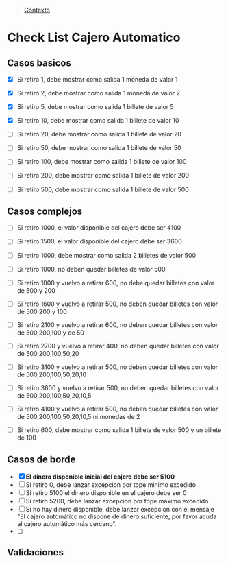 > [Contexto](https://www.codurance.com/es/katas/kata-cajero-automatico)

# Check List Cajero Automatico

## Casos basicos 
- [x] Si retiro 1, debe mostrar como salida 1 moneda de  valor 1
- [x] Si retiro 2, debe mostrar como salida 1 moneda de  valor 2
- [x] Si retiro 5, debe mostrar como salida 1 billete de  valor 5
- [x] Si retiro 10, debe mostrar como salida 1 billete de  valor  10
- [ ] Si retiro 20, debe mostrar como salida 1 billete de  valor  20
- [ ] Si retiro 50, debe mostrar como salida 1 billete de  valor  50
- [ ] Si retiro 100, debe mostrar como salida 1 billete de  valor  100
- [ ] Si retiro 200, debe mostrar como salida 1 billete de  valor  200
- [ ] Si retiro 500, debe mostrar como salida 1 billete de  valor  500
  
  
## Casos complejos 
- [ ] Si retiro 1000, el valor disponible del cajero debe ser 4100
- [ ] Si retiro 1500, el valor disponible del cajero debe ser 3600
- [ ] Si retiro 1000, debe mostrar como salida 2 billetes de valor  500
- [ ] Si retiro 1000, no deben quedar billetes de valor 500
- [ ] Si retiro 1000 y vuelvo a retirar 600, no debe quedar billetes con valor de 500 y 200
- [ ] Si retiro 1600 y vuelvo a retirar 500, no deben quedar billetes con valor de 500 200 y 100
- [ ] Si retiro 2100 y vuelvo a retirar 600, no deben quedar billetes con valor de 500,200,100 y de 50
- [ ] Si retiro 2700 y vuelvo a retirar 400, no deben quedar billetes con valor de 500,200,100,50,20
- [ ] Si retiro 3100 y vuelvo a retirar 500, no deben quedar billetes con valor de 500,200,100,50,20,10
- [ ] Si retiro 3600 y vuelvo a retirar 500, no deben quedar billetes con valor de 500,200,100,50,20,10,5
- [ ] Si retiro 4100 y vuelvo a retirar 500, no deben quedar billetes con valor de 500,200,100,50,20,10,5 ni monedas de 2

- [ ] Si retiro 600, debe mostrar como salida 1 billete de valor 500 y un billete de 100

  
## Casos de borde
- [x] **El dinero disponible inicial del cajero debe ser 5100**
- [ ] Si retiro 0, debe lanzar excepcion por tope minimo excedido
- [ ] Si retiro 5100 el dinero disponible en el cajero debe ser 0
- [ ] Si retiro 5200, debe lanzar excepcion por tope maximo excedido
- [ ] Si no hay dinero disponible, debe lanzar excepcion con el mensaje "El cajero automático no dispone de dinero suficiente, por favor acuda al cajero automático más cercano".
- [ ] 

## Validaciones